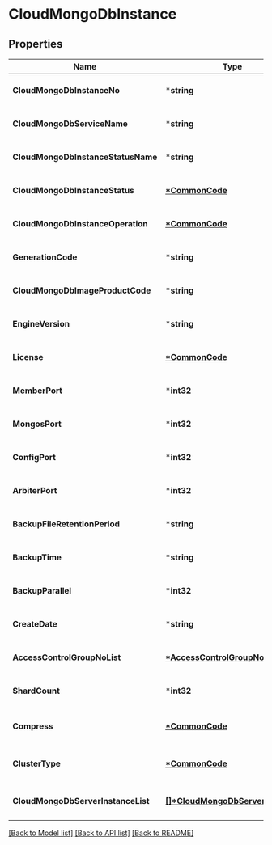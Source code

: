 # CloudMongoDbInstance

## Properties
Name | Type | Description | Notes
------------ | ------------- | ------------- | -------------
**CloudMongoDbInstanceNo** | ***string** | CloudMongoDb인스턴스번호 | [optional] [default to null]
**CloudMongoDbServiceName** | ***string** | CloudMongoDb서비스이름 | [optional] [default to null]
**CloudMongoDbInstanceStatusName** | ***string** | CloudMongoDb인스턴스상태이름 | [optional] [default to null]
**CloudMongoDbInstanceStatus** | **[*CommonCode](CommonCode.md)** | CloudMongoDb인스턴스상태 | [optional] [default to null]
**CloudMongoDbInstanceOperation** | **[*CommonCode](CommonCode.md)** | CloudMongoDb인스턴스OP | [optional] [default to null]
**GenerationCode** | ***string** | 세대코드 | [optional] [default to null]
**CloudMongoDbImageProductCode** | ***string** | CloudMongoDb이미지상품코드 | [optional] [default to null]
**EngineVersion** | ***string** | CloudMongoDb엔진버전 | [optional] [default to null]
**License** | **[*CommonCode](CommonCode.md)** | CloudMongoDb라이선스 | [optional] [default to null]
**MemberPort** | ***int32** | CloudMongoDb Member 포트 | [optional] [default to null]
**MongosPort** | ***int32** | CloudMongoDb Mongos 포트 | [optional] [default to null]
**ConfigPort** | ***int32** | CloudMongoDb Config 포트 | [optional] [default to null]
**ArbiterPort** | ***int32** | CloudMongoDb Arbiter 포트 | [optional] [default to null]
**BackupFileRetentionPeriod** | ***string** | 백업파일보관기간 | [optional] [default to null]
**BackupTime** | ***string** | 백업시간 | [optional] [default to null]
**BackupParallel** | ***int32** | 백업속도 | [optional] [default to null]
**CreateDate** | ***string** | 생성일자 | [optional] [default to null]
**AccessControlGroupNoList** | **[*AccessControlGroupNoList](AccessControlGroupNoList.md)** | ACG번호리스트 | [optional] [default to null]
**ShardCount** | ***int32** | 샤드수 | [optional] [default to null]
**Compress** | **[*CommonCode](CommonCode.md)** | Cloud DB for MongoDB 데이터 압축 알고리즘 | [optional] [default to null]
**ClusterType** | **[*CommonCode](CommonCode.md)** | Cloud DB for MongoDB 클러스터 타입 | [optional] [default to null]
**CloudMongoDbServerInstanceList** | **[[]\*CloudMongoDbServerInstance](CloudMongoDbServerInstance.md)** | CloudMongoDb서버인스턴스리스트 | [optional] [default to null]

[[Back to Model list]](../README.md#documentation-for-models) [[Back to API list]](../README.md#documentation-for-api-endpoints) [[Back to README]](../README.md)


